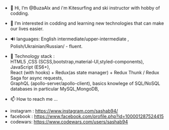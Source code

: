 - 👋 Hi, I’m @BuzaAlx and i'm Kitesurfing and ski instructor with hobby of codding.
- 👀 I’m interested in codding and learning new technologies that can make our lives easier.
- 🔊 languages: English intermediate/upper-intermediate , Polish/Ukrainian/Russian/ - fluent.
- 🌱 Technology stack :  
HTML5 ,CSS (SCSS,bootstrap,material-UI,styled-components),  
JavaScript (ES6+),  
React (with hooks) + Redux(as state manager) + Redux Thunk / Redux Saga for async requests,  
GraphQL (apollo-server/apollo-client),
basics knowlege of SQL/NoSQL databases in particular MySQL,MongoDB,

- 📫 How to reach me ...

* instagram : https://www.instagram.com/sashab94/  
* facebook : https://www.facebook.com/profile.php?id=100001287524415  
* codewars: https://www.codewars.com/users/sashab94  

